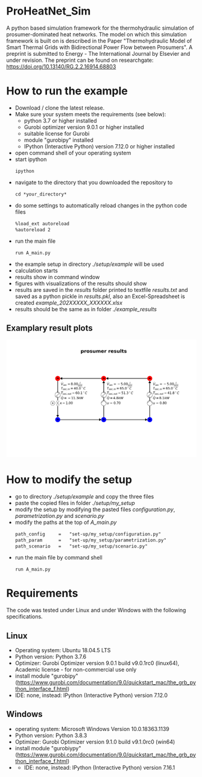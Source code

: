 # ProHeatNet_Sim
A python based simulation framework for the thermohydraulic simulation of prosumer-dominated heat networks.
The model on which this simulation framework is built on is described in the Paper "Thermohydraulic Model of Smart Thermal Grids with Bidirectional Power Flow between Prosumers". A preprint is submitted to Energy - The International Journal by Elsevier and under revision. The preprint can be found on researchgate: https://doi.org/10.13140/RG.2.2.16914.68803

# How to run the example
- Download / clone the latest release.
- Make sure your system meets the requirements (see below):
  - python 3.7 or higher installed
  - Gurobi optimizer version 9.0.1 or higher installed
  - suitable license for Gurobi
  - module "gurobipy" installed
  - IPython (Interactive Python) version 7.12.0 or higher installed
- open command shell of your operating system
- start ipython
  ```
  ipython
  ```
- navigate to the directory that you downloaded the repository to
  ```
  cd *your_directory*
  ```
- do some settings to automatically reload changes in the python code files
  ```
  %load_ext autoreload
  %autoreload 2
  ```
- run the main file
  ```
  run A_main.py
  ```
- the example setup in directory *./setup/example* will be used
- calculation starts
- results show in command window
- figures with visualizations of the results should show
- results are saved in the *results* folder printed to textfile *results.txt* and saved as a python pickle in *results.pkl*, also an Excel-Spreadsheet is created *example_202XXXXX_XXXXXX.xlsx*
- results should be the same as in folder *./example_results*

## Examplary result plots
![Solutions on prosumer level](./example_results/vis_prosumer_res.png)

# How to modify the setup
- go to directory *./setup/example* and copy the three files
- paste the copied files in folder *./setup/my_setup*
- modify the setup by modifying the pasted files *configuration.py*, *parametrization.py* and *scenario.py*
- modify the paths at the top of *A_main.py*
  ```
  path_config     =   "set-up/my_setup/configuration.py"
  path_param      =   "set-up/my_setup/parametrization.py" 
  path_scenario   =   "set-up/my_setup/scenario.py"
  ```
- run the main file by command shell
  ```
  run A_main.py
  ```

# Requirements
The code was tested under Linux and under Windows with the following specifications.
## Linux
- Operating system: Ubuntu 18.04.5 LTS
- Python version: Python 3.7.6
- Optimizer: Gurobi Optimizer version 9.0.1 build v9.0.1rc0 (linux64), Academic license - for non-commercial use only
- install module "gurobipy" (https://www.gurobi.com/documentation/9.0/quickstart_mac/the_grb_python_interface_f.html)
- IDE: none, instead: IPython (Interactive Python) version 7.12.0
## Windows
- operating system: Microsoft Windows Version 10.0.18363.1139
- Python version: Python 3.8.3
- Optimizer: Gurobi Optimizer version 9.1.0 build v9.1.0rc0 (win64)
- install module "gurobiypy" (https://www.gurobi.com/documentation/9.0/quickstart_mac/the_grb_python_interface_f.html)
- - IDE: none, instead: IPython (Interactive Python) version 7.16.1
